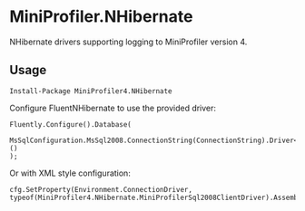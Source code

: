 ﻿MiniProfiler.NHibernate
=======================

NHibernate drivers supporting logging to MiniProfiler version 4.

Usage
-----

`Install-Package MiniProfiler4.NHibernate`

Configure FluentNHibernate to use the provided driver:

    Fluently.Configure().Database(
      MsSqlConfiguration.MsSql2008.ConnectionString(ConnectionString).Driver<MiniProfiler4.NHibernate.MiniProfilerSql2008ClientDriver>()
    );

Or with XML style configuration:

    cfg.SetProperty(Environment.ConnectionDriver, typeof(MiniProfiler4.NHibernate.MiniProfilerSql2008ClientDriver).AssemblyQualifiedName)
